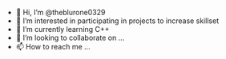 - 👋 Hi, I’m @theblurone0329
- 👀 I’m interested in participating in projects to increase skillset
- 🌱 I’m currently learning C++
- 💞️ I’m looking to collaborate on ...
- 📫 How to reach me ...

<!---
theblurone0329/theblurone0329 is a ✨ special ✨ repository because its `README.md` (this file) appears on your GitHub profile.
You can click the Preview link to take a look at your changes.
--->
